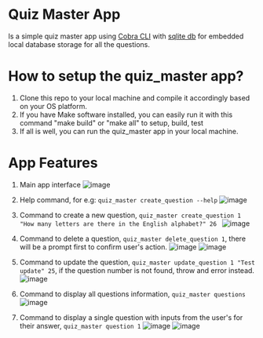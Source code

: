 # Quiz Master App
Is a simple quiz master app using [Cobra CLI](https://github.com/spf13/cobra) with [sqlite db](https://www.sqlite.org/index.html) for embedded local database storage for all the questions.

# How to setup the quiz_master app?
1. Clone this repo to your local machine and compile it accordingly based on your OS platform.
2. If you have Make software installed, you can easily run it with this command "make build" or "make all" to setup, build, test
3. If all is well, you can run the quiz_master app in your local machine.

# App Features
1. Main app interface
![image](https://user-images.githubusercontent.com/58651329/149918286-038a8fa5-6f71-4608-a717-9d92e1d0ae21.png)

2. Help command, for e.g: ```quiz_master create_question --help```
![image](https://user-images.githubusercontent.com/58651329/149918504-05c1c0ae-0fbf-445f-ab24-5ba9fd697791.png)

3. Command to create a new question, ```quiz_master create_question 1 "How many letters are there in the English alphabet?" 26 ```
![image](https://user-images.githubusercontent.com/58651329/149918050-9fb9e6e0-db90-4e12-8634-3c0105f27cc4.png)

4. Command to delete a question, ```quiz_master delete_question 1```, there will be a prompt first to confirm user's action.
![image](https://user-images.githubusercontent.com/58651329/149919237-ca1d062c-fef9-476e-b709-62095bb5325f.png)
![image](https://user-images.githubusercontent.com/58651329/149918948-1631cc04-3153-4478-9744-d318da789267.png)

5. Command to update the question, ```quiz_master update_question 1 "Test update" 25```, if the question number is not found, throw and error instead.
![image](https://user-images.githubusercontent.com/58651329/149919599-d0fce4dc-4756-42ed-9fe3-fba3946f7190.png)

6. Command to display all questions information, ```quiz_master questions```
![image](https://user-images.githubusercontent.com/58651329/149920304-108fe100-12b2-47c1-8974-d09399d840f8.png)

7. Command to display a single question with inputs from the user's for their answer, ```quiz_master question 1```
![image](https://user-images.githubusercontent.com/58651329/149920687-949bec13-c0ad-4bd6-9e65-7f09b87cd505.png)
![image](https://user-images.githubusercontent.com/58651329/149920913-659eb7ea-012c-452c-85a0-1a3cf4112f1a.png)
